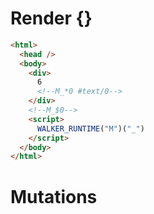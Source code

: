 # Render {}
```html
<html>
  <head />
  <body>
    <div>
      6
      <!--M_*0 #text/0-->
    </div>
    <!--M_$0-->
    <script>
      WALKER_RUNTIME("M")("_")
    </script>
  </body>
</html>
```

# Mutations
```

```